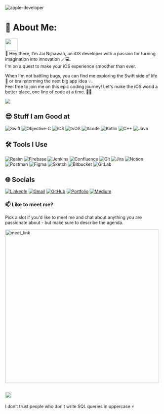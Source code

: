 ![apple-developer](https://user-images.githubusercontent.com/71421776/205568386-a9978052-ac07-4123-83bd-2d830a0bc81b.png)

# 💫 About Me:
<a><img src="https://media.giphy.com/media/WUlplcMpOCEmTGBtBW/giphy.gif" width="40"></a>  
👋 Hey there, I'm Jai Nijhawan, an iOS developer with a passion for turning imagination into innovation 🪄💻.  
I'm on a quest to make your iOS experience smoother than ever.  

When I'm not battling bugs, you can find me exploring the Swift side of life 🚀 or brainstorming the next big app idea 💡.  
Feel free to join me on this epic coding journey! Let's make the iOS world a better place, one line of code at a time. 📱✨

[![](https://visitcount.itsvg.in/api?id=JaiNijhawan&label=Profile%20Views&icon=2&pretty=false)](https://visitcount.itsvg.in)

## 😎 Stuff I am Good at 
![Swift](https://img.shields.io/badge/swift-F54A2A?style=for-the-badge&logo=swift&logoColor=white) ![Objective-C](https://img.shields.io/badge/OBJECTIVE--C-%233A95E3.svg?style=for-the-badge&logo=apple&logoColor=white) ![iOS](https://img.shields.io/badge/iOS-000000?style=for-the-badge&logo=ios&logoColor=white) ![tvOS](https://img.shields.io/badge/tvOS-555555?style=for-the-badge&logo=apple&logoColor=white) ![Xcode](https://img.shields.io/badge/Xcode-007ACC?style=for-the-badge&logo=Xcode&logoColor=white) ![Kotlin](https://img.shields.io/badge/kotlin-%237F52FF.svg?style=for-the-badge&logo=kotlin&logoColor=white) ![C++](https://img.shields.io/badge/c++-%2300599C.svg?style=for-the-badge&logo=c%2B%2B&logoColor=white) ![Java](https://img.shields.io/badge/java-%23ED8B00.svg?style=for-the-badge&logo=java&logoColor=white)


## 🛠️ Tools I Use
![Realm](https://img.shields.io/badge/Realm-39477F?style=for-the-badge&logo=realm&logoColor=white) ![Firebase](https://img.shields.io/badge/Firebase-039BE5?style=for-the-badge&logo=Firebase&logoColor=white) ![Jenkins](https://img.shields.io/badge/jenkins-%232C5263.svg?style=for-the-badge&logo=jenkins&logoColor=white) ![Confluence](https://img.shields.io/badge/confluence-%23172BF4.svg?style=for-the-badge&logo=confluence&logoColor=white) ![Git](https://img.shields.io/badge/git-%23F05033.svg?style=for-the-badge&logo=git&logoColor=white) ![Jira](https://img.shields.io/badge/jira-%230A0FFF.svg?style=for-the-badge&logo=jira&logoColor=white) ![Notion](https://img.shields.io/badge/Notion-%23000000.svg?style=for-the-badge&logo=notion&logoColor=white) ![Postman](https://img.shields.io/badge/Postman-FF6C37?style=for-the-badge&logo=postman&logoColor=white) ![Figma](https://img.shields.io/badge/figma-%23F24E1E.svg?style=for-the-badge&logo=figma&logoColor=white) ![Sketch](https://img.shields.io/badge/Sketch-FFB387?style=for-the-badge&logo=sketch&logoColor=black) ![Bitbucket](https://img.shields.io/badge/bitbucket-%230047B3.svg?style=for-the-badge&logo=bitbucket&logoColor=white) ![GitLab](https://img.shields.io/badge/gitlab-%23181717.svg?style=for-the-badge&logo=gitlab&logoColor=white)


## 🌐 Socials
[![LinkedIn](https://img.shields.io/badge/linkedin-%230077B5.svg?style=for-the-badge&logo=linkedin&logoColor=white)](https://www.linkedin.com/in/jai-nijhawan/) [![Gmail](https://img.shields.io/badge/Gmail-D14836?style=for-the-badge&logo=gmail&logoColor=white)](mailto:jainijhawan@gmail.com) [![GitHub](https://img.shields.io/badge/github-%23121011.svg?style=for-the-badge&logo=github&logoColor=white)](https://github.com/jainijhawan) [![Portfolio](https://img.shields.io/badge/Portfolio-%23000000.svg?style=for-the-badge&logo=firefox&logoColor=#FF7139)](https://jainijhawan.github.io/) [![Medium](https://img.shields.io/badge/Medium-12100E?style=for-the-badge&logo=medium&logoColor=white)](https://medium.com/@jainijhawan)


### 📫 Like to meet me?
Pick a slot if you'd like to meet me and chat about anything you are passionate about - but make sure to describe the agenda.

<a href="https://calendly.com/jainijhawan/15-minutes" target="_blank">
  <img width="498" alt="meet_link" src="https://user-images.githubusercontent.com/15426564/144297439-f530f383-e73e-41e0-9914-a9b7d3f432e5.png">
</a>


## <img src="https://emojis.slackmojis.com/emojis/images/1621024394/39092/cat-roll.gif?1621024394" width="20" /> 
I don’t trust people who don’t write SQL queries in uppercase ⚡️
